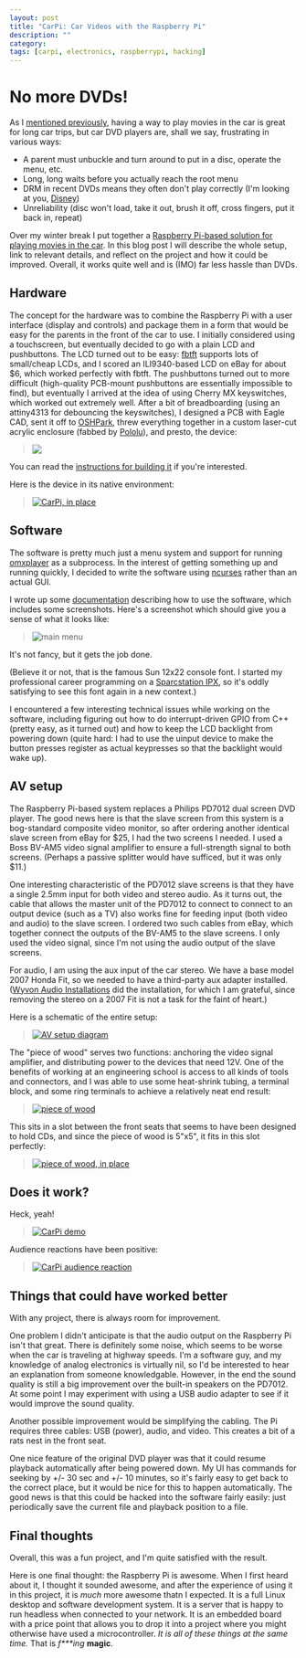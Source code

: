 ```yaml
---
layout: post
title: "CarPi: Car Videos with the Raspberry Pi"
description: ""
category: 
tags: [carpi, electronics, raspberrypi, hacking]
---
```


# No more DVDs!

As I [mentioned previously](/2014/01/29/hacking-on-the-raspberry-pi.html), having a way to play movies in the car is great for long car trips, but car DVD players are, shall we say, frustrating in various ways:

* A parent must unbuckle and turn around to put in a disc, operate the menu, etc.
* Long, long waits before you actually reach the root menu
* DRM in recent DVDs means they often don't play correctly (I'm looking at you, [Disney](http://www.disney.com))
* Unreliability (disc won't load, take it out, brush it off, cross fingers, put it back in, repeat)

Over my winter break I put together a [Raspberry Pi-based solution for playing movies in the car](https://github.com/daveho/carpi).  In this blog post I will describe the whole setup, link to relevant details, and reflect on the project and how it could be improved.  Overall, it works quite well and is (IMO) far less hassle than DVDs.

## Hardware

The concept for the hardware was to combine the Raspberry Pi with a user interface (display and controls) and package them in a form that would be easy for the parents in the front of the car to use.  I initially considered using a touchscreen, but eventually decided to go with a plain LCD and pushbuttons.  The LCD turned out to be easy: [fbtft](https://github.com/notro/fbtft) supports lots of small/cheap LCDs, and I scored an ILI9340-based LCD on eBay for about $6, which worked perfectly with fbtft.  The pushbuttons turned out to more difficult (high-quality PCB-mount pushbuttons are essentially impossible to find), but eventually I arrived at the idea of using Cherry MX keyswitches, which worked out extremely well.  After a bit of breadboarding (using an attiny4313 for debouncing the keyswitches), I designed a PCB with Eagle CAD, sent it off to [OSHPark](http://www.oshpark.com), threw everything together in a custom laser-cut acrylic enclosure (fabbed by [Pololu](http://www.pololu.com)), and presto, the device:

> <a href="https://raw2.github.com/daveho/carpi/master/enclosure/pic-big.jpg"><img src="https://raw2.github.com/daveho/carpi/master/enclosure/pic-sm.jpg" /></a>

You can read the [instructions for building it](https://github.com/daveho/carpi/wiki/Building) if you're interested.

Here is the device in its native environment:

> <a href="/img/carpi-inplace.jpg"><img alt="CarPi, in place" src="/img/carpi-inplace-sm.jpg"></a>

## Software

The software is pretty much just a menu system and support for running [omxplayer](https://github.com/popcornmix/omxplayer) as a subprocess.  In the interest of getting something up and running quickly, I decided to write the software using [ncurses](http://www.gnu.org/software/ncurses/) rather than an actual GUI.

I wrote up some [documentation](https://github.com/daveho/carpi/wiki/Using) describing how to use the software, which includes some screenshots.  Here's a screenshot which should give you a sense of what it looks like:

> <img alt="main menu" src="https://raw.github.com/wiki/daveho/carpi/img/screenshot0.png" />

It's not fancy, but it gets the job done.

(Believe it or not, that is the famous Sun 12x22 console font.  I started my professional career programming on a [Sparcstation IPX](http://www.obsolyte.com/sun_ipx/), so it's oddly satisfying to see this font again in a new context.)

I encountered a few interesting technical issues while working on the software, including figuring out how to do interrupt-driven GPIO from C++ (pretty easy, as it turned out) and how to keep the LCD backlight from powering down (quite hard: I had to use the uinput device to make the button presses register as actual keypresses so that the backlight would wake up).

## AV setup

The Raspberry Pi-based system replaces a Philips PD7012 dual screen DVD player.  The good news here is that the slave screen from this system is a bog-standard composite video monitor, so after ordering another identical slave screen from eBay for $25, I had the two screens I needed.  I used a Boss BV-AM5 video signal amplifier to ensure a full-strength signal to both screens.  (Perhaps a passive splitter would have sufficed, but it was only $11.)

One interesting characteristic of the PD7012 slave screens is that they have a single 2.5mm input for both video and stereo audio.  As it turns out, the cable that allows the master unit of the PD7012 to connect to connect to an output device (such as a TV) also works fine for feeding input (both video and audio) to the slave screen.  I ordered two such cables from eBay, which together connect the outputs of the BV-AM5 to the slave screens.  I only used the video signal, since I'm not using the audio output of the slave screens.

For audio, I am using the aux input of the car stereo.  We have a base model 2007 Honda Fit, so we needed to have a third-party aux adapter installed.  ([Wyvon Audio Installations](http://wyvonaudio.com/) did the installation, for which I am grateful, since removing the stereo on a 2007 Fit is not a task for the faint of heart.)

Here is a schematic of the entire setup:

> <a href="/img/avDiagram.jpg"><img alt="AV setup diagram" src="/img/avDiagram-sm.jpg" /></a>

The "piece of wood" serves two functions: anchoring the video signal amplifier, and distributing power to the devices that need 12V.  One of the benefits of working at an engineering school is access to all kinds of tools and connectors, and I was able to use some heat-shrink tubing, a terminal block, and some ring terminals to achieve a relatively neat end result:

> <a href="/img/carpi-pieceofwood.jpg"><img alt="piece of wood" src="/img/carpi-pieceofwood-sm.jpg" /></a>

This sits in a slot between the front seats that seems to have been designed to hold CDs, and since the piece of wood is 5"x5", it fits in this slot perfectly:

> <a href="/img/carpi-pieceofwood-inplace.jpg"><img alt="piece of wood, in place" src="/img/carpi-pieceofwood-inplace-sm.jpg" /></a>

## Does it work?

Heck, yeah!

> <a href="/img/carpi-demo.jpg"><img alt="CarPi demo" src="/img/carpi-demo-sm.jpg" /></a>

Audience reactions have been positive:

> <a href="/img/carpi-thumbsup.jpg"><img alt="CarPi audience reaction" src="/img/carpi-thumbsup-sm.jpg" /></a>

## Things that could have worked better

With any project, there is always room for improvement.

One problem I didn't anticipate is that the audio output on the Raspberry Pi isn't that great.  There is definitely some noise, which seems to be worse when the car is traveling at highway speeds.  I'm a software guy, and my knowledge of analog electronics is virtually nil, so I'd be interested to hear an explanation from someone knowledgable.  However, in the end the sound quality is still a big improvement over the built-in speakers on the PD7012.  At some point I may experiment with using a USB audio adapter to see if it would improve the sound quality.

Another possible improvement would be simplifying the cabling.  The Pi requires three cables: USB (power), audio, and video.  This creates a bit of a rats nest in the front seat.

One nice feature of the original DVD player was that it could resume playback automatically after being powered down.  My UI has commands for seeking by +/- 30 sec and +/- 10 minutes, so it's fairly easy to get back to the correct place, but it would be nice for this to happen automatically.  The good news is that this could be hacked into the software fairly easily: just periodically save the current file and playback position to a file.

## Final thoughts

Overall, this was a fun project, and I'm quite satisfied with the result.

Here is one final thought: the Raspberry Pi is awesome.  When I first heard about it, I thought it sounded awesome, and after the experience of using it in this project, it is *much* more awesome thatn I expected.  It is a full Linux desktop and software development system.  It is a server that is happy to run headless when connected to your network.  It is an embedded board with a price point that allows you to drop it into a project where you might otherwise have used a microcontroller.  *It is all of these things at the same time.*  That is *f\*\*\*ing* **magic**.
